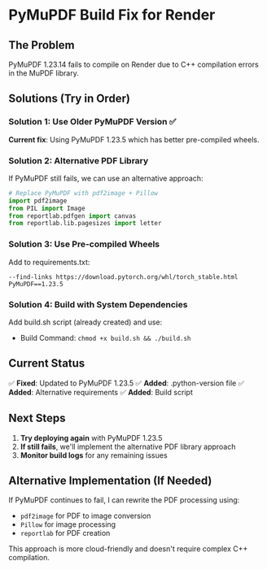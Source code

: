 # PyMuPDF Build Fix for Render

## The Problem
PyMuPDF 1.23.14 fails to compile on Render due to C++ compilation errors in the MuPDF library.

## Solutions (Try in Order)

### Solution 1: Use Older PyMuPDF Version ✅
**Current fix**: Using PyMuPDF 1.23.5 which has better pre-compiled wheels.

### Solution 2: Alternative PDF Library
If PyMuPDF still fails, we can use an alternative approach:

```python
# Replace PyMuPDF with pdf2image + Pillow
import pdf2image
from PIL import Image
from reportlab.pdfgen import canvas
from reportlab.lib.pagesizes import letter
```

### Solution 3: Use Pre-compiled Wheels
Add to requirements.txt:
```
--find-links https://download.pytorch.org/whl/torch_stable.html
PyMuPDF==1.23.5
```

### Solution 4: Build with System Dependencies
Add build.sh script (already created) and use:
- Build Command: `chmod +x build.sh && ./build.sh`

## Current Status
✅ **Fixed**: Updated to PyMuPDF 1.23.5
✅ **Added**: .python-version file
✅ **Added**: Alternative requirements
✅ **Added**: Build script

## Next Steps
1. **Try deploying again** with PyMuPDF 1.23.5
2. **If still fails**, we'll implement the alternative PDF library approach
3. **Monitor build logs** for any remaining issues

## Alternative Implementation (If Needed)
If PyMuPDF continues to fail, I can rewrite the PDF processing using:
- `pdf2image` for PDF to image conversion
- `Pillow` for image processing
- `reportlab` for PDF creation

This approach is more cloud-friendly and doesn't require complex C++ compilation.
